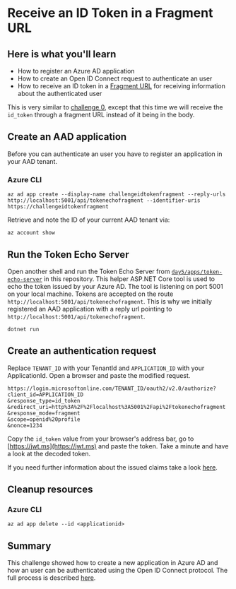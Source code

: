# Receive an ID Token in a Fragment URL

## Here is what you'll learn

- How to register an Azure AD application
- How to create an Open ID Connect request to authenticate an user
- How to receive an ID token in a [Fragment URL](https://en.wikipedia.org/wiki/Fragment_identifier) for receiving information about the authenticated user

This is very similar to [challenge 0](challenge-0.md), except that this time we will receive the `id_token` through a fragment URL instead of it being in the body.

## Create an AAD application

Before you can authenticate an user you have to register an application in your AAD tenant.

### Azure CLI

```shell
az ad app create --display-name challengeidtokenfragment --reply-urls http://localhost:5001/api/tokenechofragment --identifier-uris https://challengeidtokenfragment
```

Retrieve and note the ID of your current AAD tenant via:

```shell
az account show 
```

## Run the Token Echo Server

Open another shell and run the Token Echo Server from [`day5/apps/token-echo-server`](../apps/token-echo-server) in this repository. This helper ASP.NET Core tool is used to echo the token issued by your Azure AD. The tool is listening on port 5001 on your local machine. Tokens are accepted on the route `http://localhost:5001/api/tokenechofragment`. This is why we initially registered an AAD application with a reply url pointing to `http://localhost:5001/api/tokenechofragment`.

```shell
dotnet run
```

## Create an authentication request

Replace `TENANT_ID` with your TenantId and `APPLICATION_ID` with your ApplicationId. Open a browser and paste the modified request.

```
https://login.microsoftonline.com/TENANT_ID/oauth2/v2.0/authorize?
client_id=APPLICATION_ID
&response_type=id_token
&redirect_uri=http%3A%2F%2Flocalhost%3A5001%2Fapi%2Ftokenechofragment
&response_mode=fragment
&scope=openid%20profile
&nonce=1234
```

Copy the `id_token` value from your browser's address bar, go to [https://jwt.ms](https://jwt.ms) and paste the token. Take a minute and have a look at the decoded token.

If you need further information about the issued claims take a look [here](https://docs.microsoft.com/en-us/azure/active-directory/develop/id-tokens#header-claims).

## Cleanup resources

### Azure CLI

```shell
az ad app delete --id <applicationid>
```

## Summary

This challenge showed how to create a new application in Azure AD and how an user can be authenticated using the Open ID Connect protocol. The full process is described [here](https://docs.microsoft.com/en-us/azure/active-directory/develop/v2-protocols-oidc).